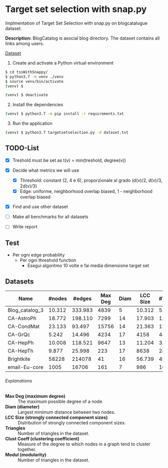 # Target set selection with snap.py

Implmentation of Target Set Selection with snap.py on blogcatalugue dataset.

**Description:** BlogCatalog is asocial blog directory. The dataset contains all links among users.

[Dataset](http://networkrepository.com/soc-BlogCatalog.php)

1. Create and activate a Python virtual environment

```sh
$ cd tssWithSnappy/
$ python3.7 -m venv ./venv
$ source venv/bin/activate
(venv) $
```

```sh
(venv) $ deactivate
```

2. Install the dependencies

```sh
(venv) $ python3.7 -m pip install -r requirements.txt
```

3. Run the application

```sh
(venv) $ python3.7 targetsetselection.py -d dataset.txt
```

## TODO-List

- [x] Treshold must be set as t(v) = min(treshold, degree(v))  
- [x] Decide what metrics we will use
  - [x] Threshold: constant (2, 4 e 6), proporzionale al grado (d(v)/2, d(v)/3, 2d(v)/3)
  - [x] Edge: uniforme, neighborhood overlap biased, 1 - neighborhood overlap biased 
- [x] Find and use other dataset
- [ ] Make all benchmarks for all datasets
- [ ] Write report


## Test
- Per ogni edge probability
  - Per ogni threshold function
    - Esegui algoritmo 10 volte e fai media dimensione target set

## Datasets

| Name             | #nodes  | #edges    | Max Deg | Diam | LCC Size | #Triangles  | Clust Coeff | Modul  |
| ---------------- | ------- | --------- | ------- | ---- | -------- | ----------- | ----------- | ------ |
| Blog_catalog_3   | 10.312  | 333.983   | 4839    | 5    | 10.312   | 5.608.664   | 0.4631      | 0.2374 |
| CA-AstroPh       | 18.772  | 198.110   | 7299    | 14   | 17.903   | 1.351.441   | 0.6309      | 0.3072 |
| CA-CondMat       | 23.133  | 93.497    | 15756   | 14   | 21.363   | 173.361     | 0.6339      | 0.5809 |
| CA-GrQc          | 5.242   | 14.496    | 4234    | 17   | 4158     | 48.260      | 0.5304      | 0.7433 |
| CA-HepPh         | 10.008  | 118.521   | 9647    | 13   | 11.204   | 3.358.499   | 0.6118      | 0.5085 |
| CA-HepTh         | 9.877   | 25.998    | 223     | 17   | 8638     | 28.399      | 0.4718      | 0.6128 |
| Brightkite       | 58228   | 214078    | 41      | 16   | 56.739   | 494.728     | 0.1723      | 0.172  |
| email-Eu-core    | 1005    | 16706     | 161     | 7    | 986      | 105.461     | 0.3994      | 0.5391 |

###### Explanations

<dl>
  <dt><strong>Max Deg (maximum degree)</strong></dt>
  <dd>The maximum possible degree of a node.</dd>
  <dt><strong>Diam (diameter)</strong></dt>
  <dd>Largest minimum distance between two nodes.</dd>
  <dt><strong>LCC Size (strongly connected component sizes)</strong></dt>
  <dd>Distribution of strongly connected component sizes.</dd>
  <dt><strong>Triangles</strong></dt>
  <dd>Number of triangles in the dataset.</dd>
  <dt><strong>Clust Coeff (clustering coefficient)</strong></dt>
  <dd>Measure of the degree to which nodes in a graph tend to cluster together.</dd>
  <dt><strong>Modul (modularity)</strong></dt>
  <dd>Number of triangles in the dataset.</dd>
</dl>
